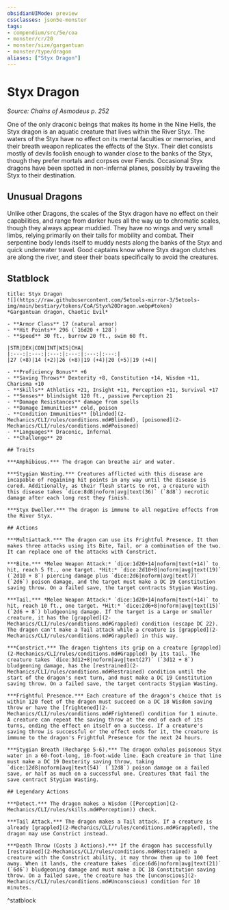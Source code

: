 ```yaml
---
obsidianUIMode: preview
cssclasses: json5e-monster
tags:
- compendium/src/5e/coa
- monster/cr/20
- monster/size/gargantuan
- monster/type/dragon
aliases: ["Styx Dragon"]
---
```

# Styx Dragon
*Source: Chains of Asmodeus p. 252*  

One of the only draconic beings that makes its home in the Nine Hells, the Styx dragon is an aquatic creature that lives within the River Styx. The waters of the Styx have no effect on its mental faculties or memories, and their breath weapon replicates the effects of the Styx. Their diet consists mostly of devils foolish enough to wander close to the banks of the Styx, though they prefer mortals and corpses over Fiends. Occasional Styx dragons have been spotted in non-infernal planes, possibly by traveling the Styx to their destination.

## Unusual Dragons

Unlike other Dragons, the scales of the Styx dragon have no effect on their capabilities, and range from darker hues all the way up to chromatic scales, though they always appear muddied. They have no wings and very small limbs, relying primarily on their tails for mobility and combat. Their serpentine body lends itself to muddy nests along the banks of the Styx and quick underwater travel. Good captains know where Styx dragon clutches are along the river, and steer their boats specifically to avoid the creatures.

## Statblock

```ad-statblock
title: Styx Dragon
![](https://raw.githubusercontent.com/5etools-mirror-3/5etools-img/main/bestiary/tokens/CoA/Styx%20Dragon.webp#token)
*Gargantuan dragon, Chaotic Evil*

- **Armor Class** 17 (natural armor)
- **Hit Points** 296 (`16d20 + 128`)
- **Speed** 30 ft., burrow 20 ft., swim 60 ft.

|STR|DEX|CON|INT|WIS|CHA|
|:---:|:---:|:---:|:---:|:---:|:---:|
|27 (+8)|14 (+2)|26 (+8)|19 (+4)|20 (+5)|19 (+4)|

- **Proficiency Bonus** +6
- **Saving Throws** Dexterity +8, Constitution +14, Wisdom +11, Charisma +10
- **Skills** Athletics +21, Insight +11, Perception +11, Survival +17
- **Senses** blindsight 120 ft., passive Perception 21
- **Damage Resistances** damage from spells
- **Damage Immunities** cold, poison
- **Condition Immunities** [blinded](2-Mechanics/CLI/rules/conditions.md#Blinded), [poisoned](2-Mechanics/CLI/rules/conditions.md#Poisoned)
- **Languages** Draconic, Infernal
- **Challenge** 20

## Traits

***Amphibious.*** The dragon can breathe air and water.

***Stygian Wasting.*** Creatures afflicted with this disease are incapable of regaining hit points in any way until the disease is cured. Additionally, as their flesh starts to rot, a creature with this disease takes `dice:8d8|noform|avg|text(36)` (`8d8`) necrotic damage after each long rest they finish.

***Styx Dweller.*** The dragon is immune to all negative effects from the River Styx.

## Actions

***Multiattack.*** The dragon can use its Frightful Presence. It then makes three attacks using its Bite, Tail, or a combination of the two. It can replace one of the attacks with Constrict.

***Bite.*** *Melee Weapon Attack:* `dice:1d20+14|noform|text(+14)` to hit, reach 5 ft., one target. *Hit:* `dice:2d10+8|noform|avg|text(19)` (`2d10 + 8`) piercing damage plus `dice:2d6|noform|avg|text(7)` (`2d6`) poison damage, and the target must make a DC 19 Constitution saving throw. On a failed save, the target contracts Stygian Wasting.

***Tail.*** *Melee Weapon Attack:* `dice:1d20+14|noform|text(+14)` to hit, reach 10 ft., one target. *Hit:* `dice:2d6+8|noform|avg|text(15)` (`2d6 + 8`) bludgeoning damage. If the target is a Large or smaller creature, it has the [grappled](2-Mechanics/CLI/rules/conditions.md#Grappled) condition (escape DC 22). The dragon can't make a Tail attack while a creature is [grappled](2-Mechanics/CLI/rules/conditions.md#Grappled) in this way.

***Constrict.*** The dragon tightens its grip on a creature [grappled](2-Mechanics/CLI/rules/conditions.md#Grappled) by its tail. The creature takes `dice:3d12+8|noform|avg|text(27)` (`3d12 + 8`) bludgeoning damage, has the [restrained](2-Mechanics/CLI/rules/conditions.md#Restrained) condition until the start of the dragon's next turn, and must make a DC 19 Constitution saving throw. On a failed save, the target contracts Stygian Wasting.

***Frightful Presence.*** Each creature of the dragon's choice that is within 120 feet of the dragon must succeed on a DC 18 Wisdom saving throw or have the [frightened](2-Mechanics/CLI/rules/conditions.md#Frightened) condition for 1 minute. A creature can repeat the saving throw at the end of each of its turns, ending the effect on itself on a success. If a creature's saving throw is successful or the effect ends for it, the creature is immune to the dragon's Frightful Presence for the next 24 hours.

***Stygian Breath (Recharge 5-6).*** The dragon exhales poisonous Styx water in a 60-foot-long, 10-foot-wide line. Each creature in that line must make a DC 19 Dexterity saving throw, taking `dice:12d8|noform|avg|text(54)` (`12d8`) poison damage on a failed save, or half as much on a successful one. Creatures that fail the save contract Stygian Wasting.

## Legendary Actions

***Detect.*** The dragon makes a Wisdom ([Perception](2-Mechanics/CLI/rules/skills.md#Perception)) check.

***Tail Attack.*** The dragon makes a Tail attack. If a creature is already [grappled](2-Mechanics/CLI/rules/conditions.md#Grappled), the dragon may use Constrict instead.

***Death Throw (Costs 3 Actions).*** If the dragon has successfully [restrained](2-Mechanics/CLI/rules/conditions.md#Restrained) a creature with the Constrict ability, it may throw them up to 100 feet away. When it lands, the creature takes `dice:6d6|noform|avg|text(21)` (`6d6`) bludgeoning damage and must make a DC 18 Constitution saving throw. On a failed save, the creature has the [unconscious](2-Mechanics/CLI/rules/conditions.md#Unconscious) condition for 10 minutes.
```
^statblock